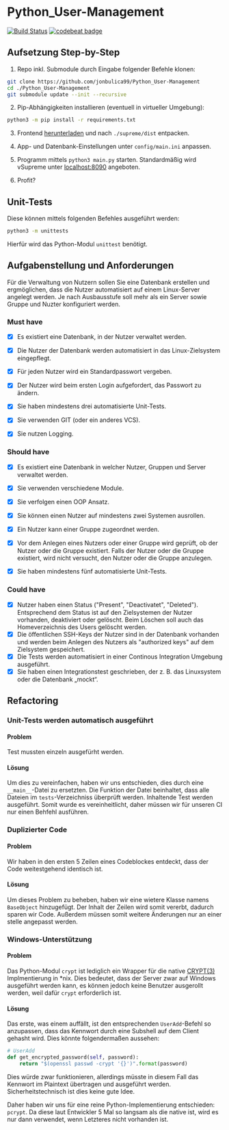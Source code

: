 # Python_User-Management
[![Build Status](https://travis-ci.org/jonbulica99/Python_User-Management.svg?branch=master)](https://travis-ci.org/jonbulica99/Python_User-Management)
[![codebeat badge](https://codebeat.co/badges/85bd7a0a-6d0b-4fcb-ac5b-e8ea9e7f6fa0)](https://codebeat.co/projects/github-com-jonbulica99-python_user-management-master)

## Aufsetzung Step-by-Step

1. Repo inkl. Submodule durch Eingabe folgender Befehle klonen:
```bash
git clone https://github.com/jonbulica99/Python_User-Management
cd ./Python_User-Management
git submodule update --init --recursive
```

2. Pip-Abhängigkeiten installieren (eventuell in virtueller Umgebung):
```bash
python3 -m pip install -r requirements.txt
```

3. Frontend [herunterladen](https://github.com/jonbulica99/Python_User-Management/releases) und nach `./supreme/dist` entpacken.

4. App- und Datenbank-Einstellungen unter `config/main.ini` anpassen.

5. Programm mittels `python3 main.py` starten. Standardmäßig wird vSupreme unter [localhost:8090](http://localhost:8090) angeboten.

6. Profit?


## Unit-Tests
Diese können mittels folgenden Befehles ausgeführt werden:
```bash
python3 -m unittests
```
Hierfür wird das Python-Modul `unittest` benötigt.

## Aufgabenstellung und Anforderungen

Für die Verwaltung von Nutzern sollen Sie eine Datenbank erstellen und ergmöglichen, dass die Nutzer automatisiert auf einem Linux-Server angelegt werden. Je nach Ausbausstufe soll mehr als ein Server sowie Gruppe und Nuzter konfiguriert werden.


### Must have

- [x] Es existiert eine Datenbank, in der Nutzer verwaltet werden.
- [x] Die Nutzer der Datenbank werden automatisiert in das Linux-Zielsystem eingepflegt. 
- [x] Für jeden Nutzer wird ein Standardpasswort vergeben. 
- [x] Der Nutzer wird beim ersten Login aufgefordert, das Passwort zu ändern.
- [x] Sie haben mindestens drei automatisierte Unit-Tests.  
- [x] Sie verwenden GIT (oder ein anderes VCS).
- [x] Sie nutzen Logging.


### Should have

- [x] Es existiert eine Datenbank in welcher Nutzer, Gruppen und Server verwaltet werden.
- [x] Sie verwenden verschiedene Module.
- [x] Sie verfolgen einen OOP Ansatz.
- [x] Sie können einen Nutzer auf mindestens zwei Systemen ausrollen.
- [x] Ein Nutzer kann einer Gruppe zugeordnet werden. 
- [x] Vor dem Anlegen eines Nutzers oder einer Gruppe wird geprüft, ob der Nutzer oder die Gruppe existiert. Falls der Nutzer oder die Gruppe existiert, wird nicht versucht, den Nutzer oder die Gruppe anzulegen.
- [x] Sie haben mindestens fünf automatisierte Unit-Tests.


### Could have

- [x] Nutzer haben einen Status ("Present", "Deactivatet",  "Deleted"). Entsprechend dem Status ist auf den Zielsystemen der Nutzer vorhanden, deaktiviert oder gelöscht. Beim Löschen soll auch das Homeverzeichnis des Users gelöscht werden.
- [x] Die öffentlichen SSH-Keys der Nutzer sind in der Datenbank vorhanden und werden beim Anlegen des Nutzers als "authorized keys" auf dem Zielsystem gespeichert.
- [x] Die Tests werden automatisiert in einer Continous Integration Umgebung ausgeführt.
- [x] Sie haben einen Integrationstest geschrieben, der z. B. das Linuxsystem oder die Datenbank „mockt“.

## Refactoring

### Unit-Tests werden automatisch ausgeführt

#### Problem
Test mussten einzeln ausgefürht werden.

#### Lösung
Um dies zu vereinfachen, haben wir uns entschieden, dies durch eine `__main__`-Datei zu ersetzten. 
Die Funktion der Datei beinhaltet, dass alle Dateien im `tests`-Verzeichniss überprüft werden.
Inhaltende Test werden ausgeführt.
Somit wurde es vereinheitlicht, daher müssen wir für unseren CI nur einen Behfehl ausführen.

### Duplizierter Code

#### Problem
Wir haben in den ersten 5 Zeilen eines Codeblockes entdeckt, dass der Code weitestgehend identisch ist.

#### Lösung
Um dieses Problem zu beheben, haben wir eine wietere Klasse namens `BaseObject` hinzugefügt.
Der Inhalt der Zeilen wird somit vererbt, dadurch sparen wir Code. Außerdem müssen somit weitere Änderungen nur an einer 
stelle angepasst werden.

### Windows-Unterstützung

#### Problem
Das Python-Modul `crypt` ist lediglich ein Wrapper für die native [CRYPT(3)](http://man7.org/linux/man-pages/man3/crypt.3.html) Implmentierung in *nix.
Dies bedeutet, dass der Server zwar auf Windows ausgeführt werden kann, es können jedoch keine Benutzer ausgerollt werden, weil dafür `crypt` erforderlich ist.

#### Lösung
Das erste, was einem auffällt, ist den entsprechenden `UserAdd`-Befehl so anzupassen, dass das Kennwort durch eine Subshell auf dem Client gehasht wird. Dies könnte folgendermaßen aussehen:

```python
# UserAdd
def get_encrypted_password(self, password):
    return "$(openssl passwd -crypt '{}')".format(password)
```

Dies würde zwar funktionieren, allerdings müsste in diesem Fall das Kennwort im Plaintext übertragen und ausgeführt werden. Sicherheitstechnisch ist dies keine gute Idee.

Daher haben wir uns für eine reine Python-Implementierung entschieden: `pcrypt`. Da diese laut Entwickler 5 Mal so langsam als die native ist, wird es nur dann verwendet, wenn Letzteres nicht vorhanden ist.
